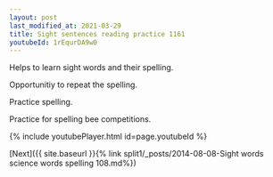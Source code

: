 ```yaml
---
layout: post
last_modified_at: 2021-03-29
title: Sight sentences reading practice 1161
youtubeId: 1rEqurDA9w0
---
```

 
 
Helps to learn sight words and their spelling.

Opportunitiy to repeat the spelling. 

Practice spelling. 
 
Practice for spelling bee competitions. 
 
{% include youtubePlayer.html id=page.youtubeId %}
 
 

[Next]({{ site.baseurl }}{% link  split1/_posts/2014-08-08-Sight words science words spelling 108.md%})
 

